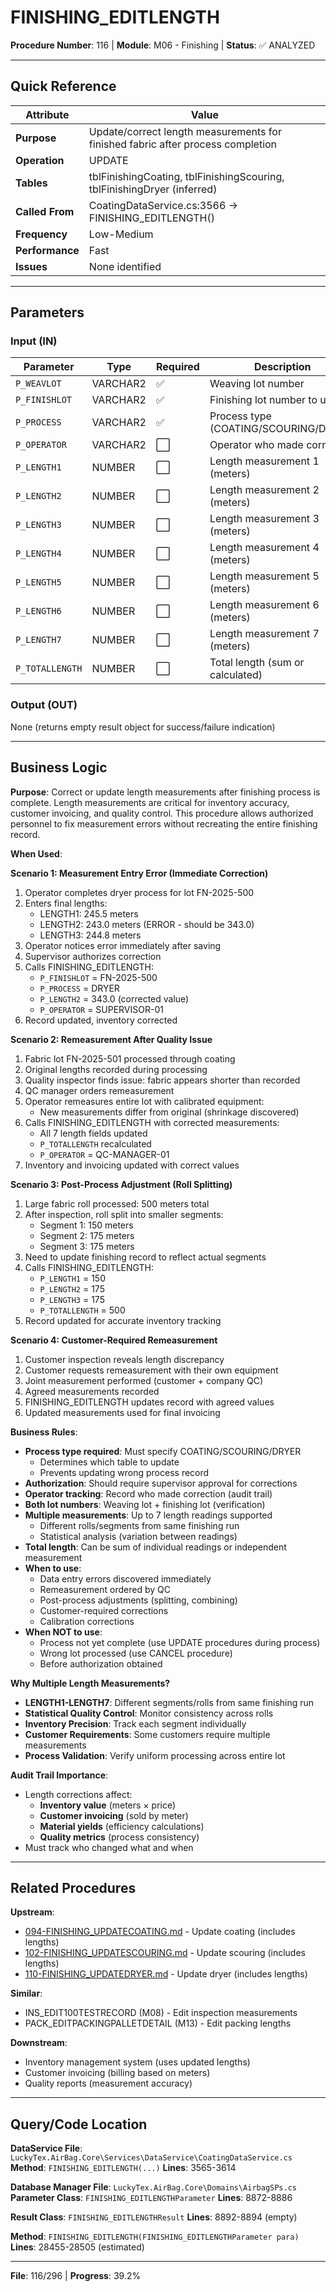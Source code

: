 # FINISHING_EDITLENGTH

**Procedure Number**: 116 | **Module**: M06 - Finishing | **Status**: ✅ ANALYZED

---

## Quick Reference

| Attribute | Value |
|-----------|-------|
| **Purpose** | Update/correct length measurements for finished fabric after process completion |
| **Operation** | UPDATE |
| **Tables** | tblFinishingCoating, tblFinishingScouring, tblFinishingDryer (inferred) |
| **Called From** | CoatingDataService.cs:3566 → FINISHING_EDITLENGTH() |
| **Frequency** | Low-Medium |
| **Performance** | Fast |
| **Issues** | None identified |

---

## Parameters

### Input (IN)

| Parameter | Type | Required | Description |
|-----------|------|----------|-------------|
| `P_WEAVLOT` | VARCHAR2 | ✅ | Weaving lot number |
| `P_FINISHLOT` | VARCHAR2 | ✅ | Finishing lot number to update |
| `P_PROCESS` | VARCHAR2 | ✅ | Process type (COATING/SCOURING/DRYER) |
| `P_OPERATOR` | VARCHAR2 | ⬜ | Operator who made correction |
| `P_LENGTH1` | NUMBER | ⬜ | Length measurement 1 (meters) |
| `P_LENGTH2` | NUMBER | ⬜ | Length measurement 2 (meters) |
| `P_LENGTH3` | NUMBER | ⬜ | Length measurement 3 (meters) |
| `P_LENGTH4` | NUMBER | ⬜ | Length measurement 4 (meters) |
| `P_LENGTH5` | NUMBER | ⬜ | Length measurement 5 (meters) |
| `P_LENGTH6` | NUMBER | ⬜ | Length measurement 6 (meters) |
| `P_LENGTH7` | NUMBER | ⬜ | Length measurement 7 (meters) |
| `P_TOTALLENGTH` | NUMBER | ⬜ | Total length (sum or calculated) |

### Output (OUT)

None (returns empty result object for success/failure indication)

---

## Business Logic

**Purpose**: Correct or update length measurements after finishing process is complete. Length measurements are critical for inventory accuracy, customer invoicing, and quality control. This procedure allows authorized personnel to fix measurement errors without recreating the entire finishing record.

**When Used**:

**Scenario 1: Measurement Entry Error (Immediate Correction)**
1. Operator completes dryer process for lot FN-2025-500
2. Enters final lengths:
   - LENGTH1: 245.5 meters
   - LENGTH2: 243.0 meters (ERROR - should be 343.0)
   - LENGTH3: 244.8 meters
3. Operator notices error immediately after saving
4. Supervisor authorizes correction
5. Calls FINISHING_EDITLENGTH:
   - `P_FINISHLOT` = FN-2025-500
   - `P_PROCESS` = DRYER
   - `P_LENGTH2` = 343.0 (corrected value)
   - `P_OPERATOR` = SUPERVISOR-01
6. Record updated, inventory corrected

**Scenario 2: Remeasurement After Quality Issue**
1. Fabric lot FN-2025-501 processed through coating
2. Original lengths recorded during processing
3. Quality inspector finds issue: fabric appears shorter than recorded
4. QC manager orders remeasurement
5. Operator remeasures entire lot with calibrated equipment:
   - New measurements differ from original (shrinkage discovered)
6. Calls FINISHING_EDITLENGTH with corrected measurements:
   - All 7 length fields updated
   - `P_TOTALLENGTH` recalculated
   - `P_OPERATOR` = QC-MANAGER-01
7. Inventory and invoicing updated with correct values

**Scenario 3: Post-Process Adjustment (Roll Splitting)**
1. Large fabric roll processed: 500 meters total
2. After inspection, roll split into smaller segments:
   - Segment 1: 150 meters
   - Segment 2: 175 meters
   - Segment 3: 175 meters
3. Need to update finishing record to reflect actual segments
4. Calls FINISHING_EDITLENGTH:
   - `P_LENGTH1` = 150
   - `P_LENGTH2` = 175
   - `P_LENGTH3` = 175
   - `P_TOTALLENGTH` = 500
5. Record updated for accurate inventory tracking

**Scenario 4: Customer-Required Remeasurement**
1. Customer inspection reveals length discrepancy
2. Customer requests remeasurement with their own equipment
3. Joint measurement performed (customer + company QC)
4. Agreed measurements recorded
5. FINISHING_EDITLENGTH updates record with agreed values
6. Updated measurements used for final invoicing

**Business Rules**:
- **Process type required**: Must specify COATING/SCOURING/DRYER
  - Determines which table to update
  - Prevents updating wrong process record
- **Authorization**: Should require supervisor approval for corrections
- **Operator tracking**: Record who made correction (audit trail)
- **Both lot numbers**: Weaving lot + finishing lot (verification)
- **Multiple measurements**: Up to 7 length readings supported
  - Different rolls/segments from same finishing run
  - Statistical analysis (variation between readings)
- **Total length**: Can be sum of individual readings or independent measurement
- **When to use**:
  - Data entry errors discovered immediately
  - Remeasurement ordered by QC
  - Post-process adjustments (splitting, combining)
  - Customer-required corrections
  - Calibration corrections
- **When NOT to use**:
  - Process not yet complete (use UPDATE procedures during process)
  - Wrong lot processed (use CANCEL procedure)
  - Before authorization obtained

**Why Multiple Length Measurements?**
- **LENGTH1-LENGTH7**: Different segments/rolls from same finishing run
- **Statistical Quality Control**: Monitor consistency across rolls
- **Inventory Precision**: Track each segment individually
- **Customer Requirements**: Some customers require multiple measurements
- **Process Validation**: Verify uniform processing across entire lot

**Audit Trail Importance**:
- Length corrections affect:
  - **Inventory value** (meters × price)
  - **Customer invoicing** (sold by meter)
  - **Material yields** (efficiency calculations)
  - **Quality metrics** (process consistency)
- Must track who changed what and when

---

## Related Procedures

**Upstream**:
- [094-FINISHING_UPDATECOATING.md](./094-FINISHING_UPDATECOATING.md) - Update coating (includes lengths)
- [102-FINISHING_UPDATESCOURING.md](./102-FINISHING_UPDATESCOURING.md) - Update scouring (includes lengths)
- [110-FINISHING_UPDATEDRYER.md](./110-FINISHING_UPDATEDRYER.md) - Update dryer (includes lengths)

**Similar**:
- INS_EDIT100TESTRECORD (M08) - Edit inspection measurements
- PACK_EDITPACKINGPALLETDETAIL (M13) - Edit packing lengths

**Downstream**:
- Inventory management system (uses updated lengths)
- Customer invoicing (billing based on meters)
- Quality reports (measurement accuracy)

---

## Query/Code Location

**DataService File**: `LuckyTex.AirBag.Core\Services\DataService\CoatingDataService.cs`
**Method**: `FINISHING_EDITLENGTH(...)`
**Lines**: 3565-3614

**Database Manager File**: `LuckyTex.AirBag.Core\Domains\AirbagSPs.cs`
**Parameter Class**: `FINISHING_EDITLENGTHParameter`
**Lines**: 8872-8886

**Result Class**: `FINISHING_EDITLENGTHResult`
**Lines**: 8892-8894 (empty)

**Method**: `FINISHING_EDITLENGTH(FINISHING_EDITLENGTHParameter para)`
**Lines**: 28455-28505 (estimated)

---

**File**: 116/296 | **Progress**: 39.2%
